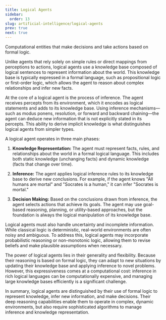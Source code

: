 ```yaml
---
title: Logical Agents
sidebar:
  order: 13
slug: artificial-intelligence/logical-agents
prev: true
next: true
---
```


Computational entities that make decisions and take actions based on formal logic.


Unlike agents that rely solely on simple rules or direct mappings from perceptions to actions, logical agents use a knowledge base composed of logical sentences to represent information about the world. This knowledge base is typically expressed in a formal language, such as propositional logic or first-order logic, which allows the agent to reason about complex relationships and infer new facts.

At the core of a logical agent is the process of inference. The agent receives percepts from its environment, which it encodes as logical statements and adds to its knowledge base. Using inference mechanisms—such as modus ponens, resolution, or forward and backward chaining—the agent can deduce new information that is not explicitly stated in its percepts. This ability to derive implicit knowledge is what distinguishes logical agents from simpler types.

A logical agent operates in three main phases:

1. **Knowledge Representation:** The agent must represent facts, rules, and relationships about the world in a formal logical language. This includes both static knowledge (unchanging facts) and dynamic knowledge (facts that change over time).

2. **Inference:** The agent applies logical inference rules to its knowledge base to derive new conclusions. For example, if the agent knows "All humans are mortal" and "Socrates is a human," it can infer "Socrates is mortal."

3. **Decision Making:** Based on the conclusions drawn from inference, the agent selects actions that achieve its goals. The agent may use goal-based reasoning, planning, or utility-based approaches, but the foundation is always the logical manipulation of its knowledge base.

Logical agents must also handle uncertainty and incomplete information. While classical logic is deterministic, real-world environments are often noisy and ambiguous. To address this, logical agents may incorporate probabilistic reasoning or non-monotonic logic, allowing them to revise beliefs and make plausible assumptions when necessary.

The power of logical agents lies in their generality and flexibility. Because their reasoning is based on formal logic, they can adapt to new situations by updating their knowledge base and applying inference to novel problems. However, this expressiveness comes at a computational cost: inference in rich logical languages can be computationally expensive, and managing large knowledge bases efficiently is a significant challenge.

In summary, logical agents are distinguished by their use of formal logic to represent knowledge, infer new information, and make decisions. Their deep reasoning capabilities enable them to operate in complex, dynamic environments, but also require sophisticated algorithms to manage inference and knowledge representation.
